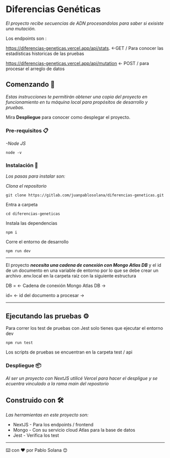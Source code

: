# Diferencias Genéticas

_El proyecto recibe secuencias de ADN procesandolas para saber si exisiste una mutación._

Los endpoints son :

https://diferencias-geneticas.vercel.app/api/stats. <-GET / Para conocer las estadísticas historicas de las pruebas

https://diferencias-geneticas.vercel.app/api/mutation <- POST / para procesar el arreglo de datos

## Comenzando 🚀

_Estas instrucciones te permitirán obtener una copia del proyecto en funcionamiento en tu máquina local para propósitos de desarrollo y pruebas._

Mira **Despliegue** para conocer como desplegar el proyecto.

### Pre-requisitos 📋

_-Node JS_

```
node -v
```

### Instalación 🔧

_Los pasas para instalar son:_

_Clona el repositorio_

```
git clone https://gitlab.com/juanpablosolana/diferencias-geneticas.git
```

Entra a carpeta

```
cd diferencias-geneticas
```

Instala las dependencias

```
npm i
```

Corre el entorno de desarrollo

```
npm run dev
```

---

El proyecto ***necesita una cadena de conexión con Mongo Atlas DB*** y el id de un documento en una variable de entorno por lo que se debe crear un archivo .env.local en la carpeta raiz con la siguiente estructura

DB = <- Cadena de conexión Mongo Atlas DB ->

id= <- id del documento a procesar ->

---

## Ejecutando las pruebas ⚙️

Para correr los test de pruebas con Jest solo tienes que ejecutar el entorno dev

```
npm run test
```

Los scripts de pruebas se encuentran en la carpeta test / api

### Despliegue 📦

_Al ser un proyecto con NextJS utilicé Vercel para hacer el despligue y se ecuentra vinculado a la rama main del repostorio_

## Construido con 🛠️

_Las herramientas en este proyecto son:_

* NextJS - Para los endpoints / frontend
* Mongo - Con su servicio cloud Atlas para la base de datos
* Jest -  Verifica los test

---

⌨️ con ❤️ por Pablo Solana 😊
